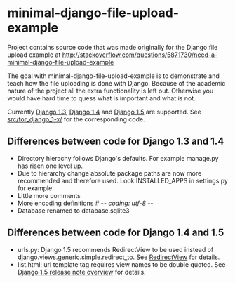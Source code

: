 minimal-django-file-upload-example
==================================

Project contains source code that was made originally for the Django file upload example at http://stackoverflow.com/questions/5871730/need-a-minimal-django-file-upload-example

The goal with minimal-django-file-upload-example is to demonstrate and teach how the file uploading is done with Django. Because of the academic nature of the project all the extra functionality is left out. Otherwise you would have hard time to quess what is important and what is not.

Currently [Django 1.3](https://docs.djangoproject.com/en/dev/releases/1.3/), [Django 1.4](https://docs.djangoproject.com/en/dev/releases/1.4/) and [Django 1.5](https://docs.djangoproject.com/en/dev/releases/1.5/) are supported. See [src/for_django_1-x/](https://github.com/doph/minimal-django-file-upload-example/tree/master/src) for the corresponding code.

Differences between code for Django 1.3 and 1.4
-----------------------------------------------
- Directory hierachy follows Django's defaults. For example manage.py has risen one level up.
- Due to hierarchy change absolute package paths are now more recommended and therefore used. Look INSTALLED_APPS in settings.py for example.
- Little more comments
- More encoding definitions # -*- coding: utf-8 -*-
- Database renamed to database.sqlite3

Differences between code for Django 1.4 and 1.5
-----------------------------------------------
- urls.py: Django 1.5 recommends RedirectView to be used instead of django.views.generic.simple.redirect_to. See [RedirectView](https://docs.djangoproject.com/en/1.5/ref/class-based-views/base/#redirectview) for details.
- list.html: url template tag requires view names to be double quoted. See [Django 1.5 release note overview](https://docs.djangoproject.com/en/dev/releases/1.5/#overview) for details.
